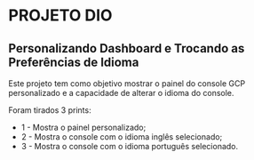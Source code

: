 # PROJETO DIO

## Personalizando Dashboard e Trocando as Preferências de Idioma

Este projeto tem como objetivo mostrar o painel do console GCP personalizado e a capacidade de alterar o idioma do console.

Foram tirados 3 prints:
 - 1 - Mostra o painel personalizado;
 - 2 -  Mostra o console com o idioma inglês selecionado;
 - 3 - Mostra o console com o idioma português selecionado.